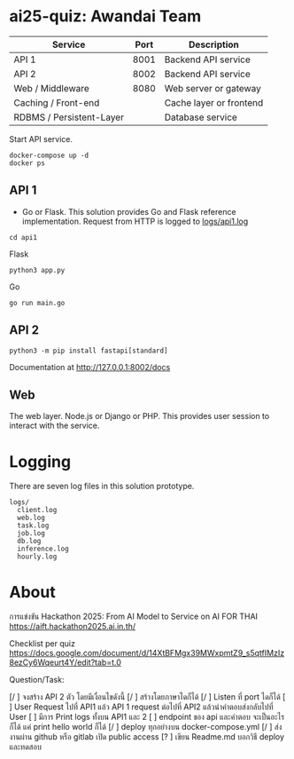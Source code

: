 # ai25-quiz: Awandai Team

| Service                | Port | Description             |
|------------------------|------|-------------------------|
| API 1                  | 8001 | Backend API service     |
| API 2                  | 8002 | Backend API service     |
| Web / Middleware       | 8080 | Web server or gateway   |
| Caching / Front-end    |      | Cache layer or frontend |
| RDBMS / Persistent-Layer |    | Database service        |


Start API service.

```
docker-compose up -d
docker ps
```


## API 1

* Go or Flask. This solution provides Go and Flask reference implementation. Request from HTTP is logged to [logs/api1.log]()


```
cd api1
```

Flask

```
python3 app.py
```


Go

```
go run main.go
```


## API 2

```
python3 -m pip install fastapi[standard]
```

Documentation at http://127.0.0.1:8002/docs


## Web

The web layer. Node.js or Django or PHP. This provides user session to interact with the service.

# Logging

There are seven log files in this solution prototype.

```
logs/
  client.log
  web.log
  task.log
  job.log
  db.log
  inference.log
  hourly.log
```

# About

การแข่งขัน Hackathon 2025: From AI Model to Service on AI FOR THAI
https://aift.hackathon2025.ai.in.th/


Checklist per quiz  
https://docs.google.com/document/d/14XtBFMgx39MWxpmtZ9_s5qtfIMzIz8ezCy6Wqeurt4Y/edit?tab=t.0

Question/Task:

  [/ ] จงสร้าง API 2 ตัว  โดยมีเงื่อนไขดังนี้
  [/ ] สร้างโดยภาษาไดก็ได้
  [/ ] Listen ที่ port ไดก็ได้
  [ ] User Request ไปที่ API1 แล้ว API 1 request ต่อไปที่ API2 แล้วนำคำตอบส่งกลับไปที่ User
  [ ] มีการ Print logs ทั้งบน API1 และ 2
  [ ] endpoint ของ  api และคำตอบ จะเป็นอะไรก็ได้ แค่ print hello world ก็ได้
  [/ ] deploy ทุกอย่างบน docker-compose.yml
  [/ ] ส่งงานผ่าน github หรือ gitlab เปิด public access
  [? ] เขียน Readme.md บอกวิธี  deploy และทดสอบ

